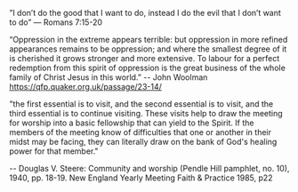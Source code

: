 
”I don’t do the good that I want to do, instead I do the evil that I don’t want to do” 
— Romans 7:15-20

“Oppression in the extreme appears terrible: but oppression in more refined appearances remains to be oppression; and where the smallest degree of it is cherished it grows stronger and more extensive. To labour for a perfect redemption from this spirit of oppression is the great business of the whole family of Christ Jesus in this world.”
-- John Woolman https://qfp.quaker.org.uk/passage/23-14/

"the first essential is to visit, and the second essential is to visit, and the third essential is to continue visiting. These visits help to draw the meeting for worship into a basic fellowship that can yield to the Spirit. If the members of the meeting know of difficulties that one or another in their midst may be facing, they can literally draw on the bank of God's healing power for that member."

-- Douglas V. Steere: Community and worship (Pendle Hill pamphlet, no. 10), 1940, pp. 18-19.
New England Yearly Meeting Faith & Practice 1985, p22
